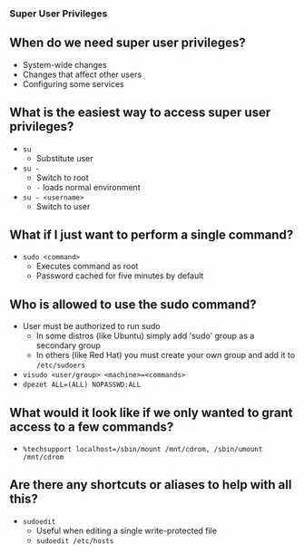 ### Super User Privileges

## When do we need super user privileges?

- System-wide changes
- Changes that affect other users
- Configuring some services

## What is the easiest way to access super user privileges?

- `su`
  - Substitute user
- `su -`
  - Switch to root
  - `-` loads normal environment
- `su - <username>`
  - Switch to user

## What if I just want to perform a single command?

- `sudo <command>`
  - Executes command as root
  - Password cached for five minutes by default

## Who is allowed to use the sudo command?

- User must be authorized to run sudo
  - In some distros (like Ubuntu) simply add 'sudo' group as a secondary group
  - In others (like Red Hat) you must create your own group and add it to `/etc/sudoers`
- `visudo <user/group> <machine>=<commands>`
- `dpezet ALL=(ALL) NOPASSWD:ALL`

## What would it look like if we only wanted to grant access to a few commands?

- `%techsupport localhost=/sbin/mount /mnt/cdrom, /sbin/umount /mnt/cdrom`

## Are there any shortcuts or aliases to help with all this?

- `sudoedit`
  - Useful when editing a single write-protected file
  - `sudoedit /etc/hosts`
